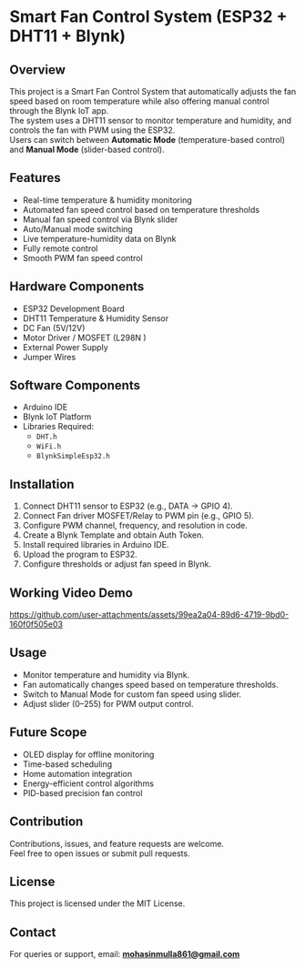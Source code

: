 # Smart Fan Control System (ESP32 + DHT11 + Blynk)

## Overview
This project is a Smart Fan Control System that automatically adjusts the fan speed based on room temperature while also offering manual control through the Blynk IoT app.  
The system uses a DHT11 sensor to monitor temperature and humidity, and controls the fan with PWM using the ESP32.  
Users can switch between **Automatic Mode** (temperature-based control) and **Manual Mode** (slider-based control).

## Features
- Real-time temperature & humidity monitoring  
- Automated fan speed control based on temperature thresholds  
- Manual fan speed control via Blynk slider  
- Auto/Manual mode switching  
- Live temperature-humidity data on Blynk  
- Fully remote control  
- Smooth PWM fan speed control  

## Hardware Components
- ESP32 Development Board  
- DHT11 Temperature & Humidity Sensor  
- DC Fan (5V/12V)  
- Motor Driver / MOSFET (L298N )  
- External Power Supply  
- Jumper Wires  

## Software Components
- Arduino IDE  
- Blynk IoT Platform  
- Libraries Required:  
  - `DHT.h`  
  - `WiFi.h`  
  - `BlynkSimpleEsp32.h`

## Installation
1. Connect DHT11 sensor to ESP32 (e.g., DATA → GPIO 4).  
2. Connect Fan driver MOSFET/Relay to PWM pin (e.g., GPIO 5).  
3. Configure PWM channel, frequency, and resolution in code.  
4. Create a Blynk Template and obtain Auth Token.  
5. Install required libraries in Arduino IDE.  
6. Upload the program to ESP32.  
7. Configure thresholds or adjust fan speed in Blynk.

## Working Video Demo

https://github.com/user-attachments/assets/99ea2a04-89d6-4719-9bd0-160f0f505e03

## Usage
- Monitor temperature and humidity via Blynk.  
- Fan automatically changes speed based on temperature thresholds.  
- Switch to Manual Mode for custom fan speed using slider.  
- Adjust slider (0–255) for PWM output control.  

## Future Scope
- OLED display for offline monitoring  
- Time-based scheduling  
- Home automation integration  
- Energy-efficient control algorithms  
- PID-based precision fan control  

## Contribution
Contributions, issues, and feature requests are welcome.  
Feel free to open issues or submit pull requests.

## License
This project is licensed under the MIT License.

## Contact
For queries or support, email: **mohasinmulla861@gmail.com**
